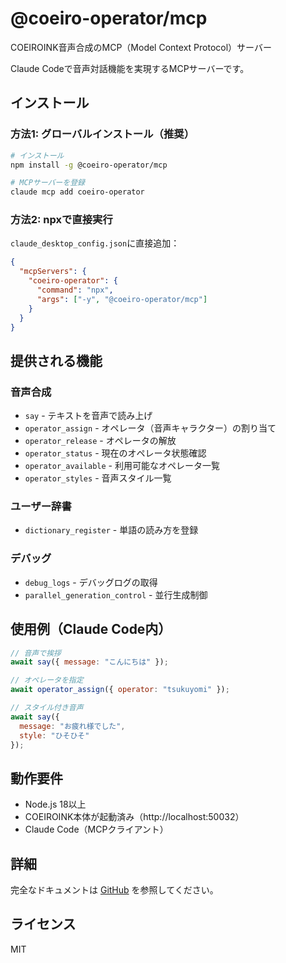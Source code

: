 # @coeiro-operator/mcp

COEIROINK音声合成のMCP（Model Context Protocol）サーバー

Claude Codeで音声対話機能を実現するMCPサーバーです。

## インストール

### 方法1: グローバルインストール（推奨）

```bash
# インストール
npm install -g @coeiro-operator/mcp

# MCPサーバーを登録
claude mcp add coeiro-operator
```

### 方法2: npxで直接実行

`claude_desktop_config.json`に直接追加：

```json
{
  "mcpServers": {
    "coeiro-operator": {
      "command": "npx",
      "args": ["-y", "@coeiro-operator/mcp"]
    }
  }
}
```

## 提供される機能

### 音声合成

- `say` - テキストを音声で読み上げ
- `operator_assign` - オペレータ（音声キャラクター）の割り当て
- `operator_release` - オペレータの解放
- `operator_status` - 現在のオペレータ状態確認
- `operator_available` - 利用可能なオペレータ一覧
- `operator_styles` - 音声スタイル一覧

### ユーザー辞書

- `dictionary_register` - 単語の読み方を登録

### デバッグ

- `debug_logs` - デバッグログの取得
- `parallel_generation_control` - 並行生成制御

## 使用例（Claude Code内）

```javascript
// 音声で挨拶
await say({ message: "こんにちは" });

// オペレータを指定
await operator_assign({ operator: "tsukuyomi" });

// スタイル付き音声
await say({
  message: "お疲れ様でした",
  style: "ひそひそ"
});
```

## 動作要件

- Node.js 18以上
- COEIROINK本体が起動済み（http://localhost:50032）
- Claude Code（MCPクライアント）

## 詳細

完全なドキュメントは [GitHub](https://github.com/otolab/coeiro-operator) を参照してください。

## ライセンス

MIT